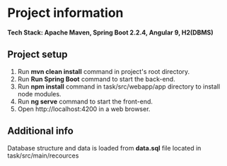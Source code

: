 # Project information

<strong>Tech Stack: Apache Maven, Spring Boot 2.2.4, Angular 9, H2(DBMS)</strong>

<h2>Project setup</h2>

1. Run <strong>mvn clean install</strong> command in project's root directory.
2. Run <strong>Run Spring Boot</strong> command to start the back-end.
3. Run <strong>npm install</strong> command in task/src/webapp/app directory to install node modules.
4. Run <strong>ng serve</strong> command to start the front-end.
5. Open http://localhost:4200 in a web browser.

<h2>Additional info</h2>

Database structure and data is loaded from <strong>data.sql</strong> file located in task/src/main/recources
